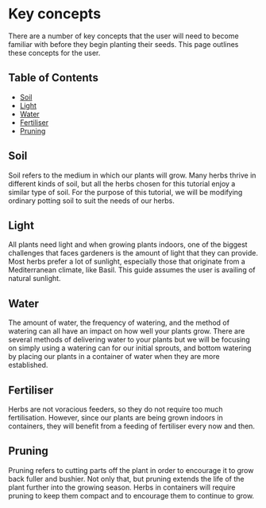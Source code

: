 # Key concepts

There are a number of key concepts that the user will need to become familiar with before they begin planting their seeds. This page outlines these concepts for the user. 

## Table of Contents
- [Soil](#soil)
- [Light](#light)
- [Water](#water)
- [Fertiliser](#fertiliser)
- [Pruning](#pruning)

## Soil

Soil refers to the medium in which our plants will grow. Many herbs thrive in different kinds of soil, but all the herbs chosen for this tutorial enjoy a similar type of soil. For the purpose of this tutorial, we will be modifying ordinary potting soil to suit the needs of our herbs. 

## Light

All plants need light and when growing plants indoors, one of the biggest challenges that faces gardeners is the amount of light that they can provide. Most herbs prefer a lot of sunlight, especially those that originate from a Mediterranean climate, like Basil. This guide assumes the user is availing of natural sunlight. 

## Water

The amount of water, the frequency of watering, and the method of watering can all have an impact on how well your plants grow. There are several methods of delivering water to your plants but we will be focusing on simply using a watering can for our initial sprouts, and bottom watering by placing our plants in a container of water when they are more established. 

## Fertiliser 

Herbs are not voracious feeders, so they do not require too much fertilisation. However, since our plants are being grown indoors in containers, they will benefit from a feeding of fertiliser every now and then. 

## Pruning

Pruning refers to cutting parts off the plant in order to encourage it to grow back fuller and bushier. Not only that, but pruning extends the life of the plant further into the growing season. Herbs in containers will require pruning to keep them compact and to encourage them to continue to grow. 